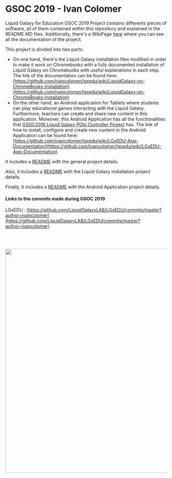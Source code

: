 # GSOC 2019 - Ivan Colomer

Liquid Galaxy for Education GSOC 2019 Project contains differents pieces of software, all of them contained within this repository and explained in the README.MD files.
Additionally, there's a WikiPage [here](https://github.com/ivancolomer/lgxedu/wiki) where you can see all the documentation of the project.

This project is divided into two parts:
* On one hand, there's the Liquid Galaxy installation files modified in order to make it work on Chromebooks with a fully documented installation of Liquid Galaxy on Chromebooks with useful explanations in each step. The link of the documentation can be found here: [https://github.com/ivancolomer/lgxedu/wiki/LiquidGalaxy-on-ChromeBooks-Installation](https://github.com/ivancolomer/lgxedu/wiki/LiquidGalaxy-on-ChromeBooks-Installation)
* On the other hand, an Android application for Tablets where students can play educational games interacting with the Liquid Galaxy. Furthermore, teachers can create and share new content in this application. Moreover, this Android Application has all the functionalities that [GSOC2016 Liquid Galaxy POIs Controller Project](https://github.com/navijo/Liquid-Galaxy-POIs-Controller/) has. The link of how to install, configure and create new content in the Android Application can be found here: [https://github.com/ivancolomer/lgxedu/wiki/LGxEDU-App-Documentation](https://github.com/ivancolomer/lgxedu/wiki/LGxEDU-App-Documentation)

It includes a [README](https://github.com/LiquidGalaxyLAB/LGxEDU/blob/master/README.md) with the general project details.

Also, it includes a [README](https://github.com/LiquidGalaxyLAB/LGxEDU/blob/master/liquid-galaxy/README.md) with the Liquid Galaxy installation project details.

Finally, It includes a [README](https://github.com/LiquidGalaxyLAB/LGxEDU/blob/master/android-app/README.md) with the Android Application project details.

#### Links to the commits made during GSOC 2019

LGxEDU : [https://github.com/LiquidGalaxyLAB/LGxEDU/commits/master?author=ivancolomer](https://github.com/LiquidGalaxyLAB/LGxEDU/commits/master?author=ivancolomer)

<br>
<br>
<p align="center">
<img src="https://developers.google.com/open-source/gsoc/resources/downloads/GSoC-logo-horizontal.svg"  width="700">
</p>